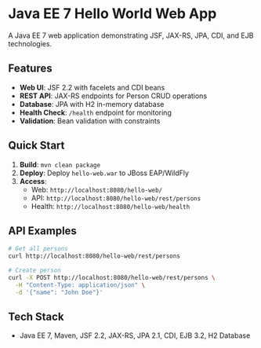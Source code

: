 # Java EE 7 Hello World Web App

A Java EE 7 web application demonstrating JSF, JAX-RS, JPA, CDI, and EJB technologies.

## Features
- **Web UI**: JSF 2.2 with facelets and CDI beans
- **REST API**: JAX-RS endpoints for Person CRUD operations
- **Database**: JPA with H2 in-memory database
- **Health Check**: `/health` endpoint for monitoring
- **Validation**: Bean validation with constraints

## Quick Start

1. **Build**: `mvn clean package`
2. **Deploy**: Deploy `hello-web.war` to JBoss EAP/WildFly
3. **Access**: 
   - Web: `http://localhost:8080/hello-web/`
   - API: `http://localhost:8080/hello-web/rest/persons`
   - Health: `http://localhost:8080/hello-web/health`

## API Examples

```bash
# Get all persons
curl http://localhost:8080/hello-web/rest/persons

# Create person
curl -X POST http://localhost:8080/hello-web/rest/persons \
  -H "Content-Type: application/json" \
  -d '{"name": "John Doe"}'
```

## Tech Stack
- Java EE 7, Maven, JSF 2.2, JAX-RS, JPA 2.1, CDI, EJB 3.2, H2 Database
